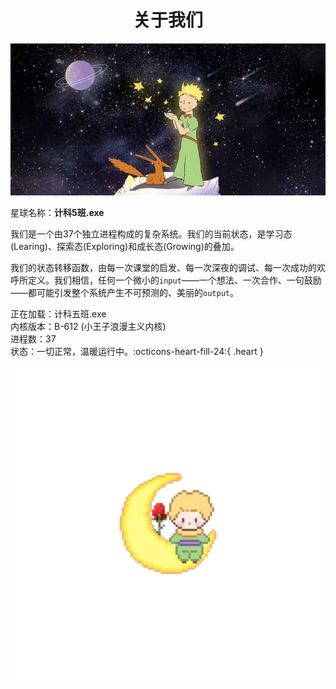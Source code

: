 <h1 style="text-align:center;font-weight:bold">关于我们</h1>

![littleprince](../images/littleprince6.jpg)

星球名称：**计科5班.exe**

我们是一个由37个独立进程构成的复杂系统。我们的当前状态，是学习态(Learing)、探索态(Exploring)和成长态(Growing)的叠加。

我们的状态转移函数，由每一次课堂的启发、每一次深夜的调试、每一次成功的欢呼所定义。我们相信，任何一个微小的`input`——一个想法、一次合作、一句鼓励——都可能引发整个系统产生不可预测的、美丽的`output`。

正在加载：计科五班.exe<br>内核版本：B-612 (小王子浪漫主义内核)<br>进程数：37<br>状态：一切正常，温暖运行中。:octicons-heart-fill-24:{ .heart }
<div class="mascot">
    <img src="/images/l10.png">
</div>